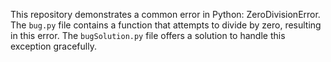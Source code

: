 This repository demonstrates a common error in Python: ZeroDivisionError. The `bug.py` file contains a function that attempts to divide by zero, resulting in this error. The `bugSolution.py` file offers a solution to handle this exception gracefully.